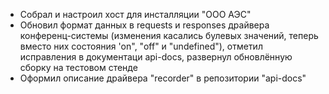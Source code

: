 * Собрал и настроил хост для инсталляции "ООО АЭС"
* Обновил формат данных в requests и responses драйвера конференц-системы (изменения касались булевых значений, теперь вместо них состояния 'on", "off" и "undefined"), отметил исправления в документаци api-docs, развернул обновлённую сборку на тестовом стенде
* Оформил описание драйвера "recorder" в репозитории "api-docs"